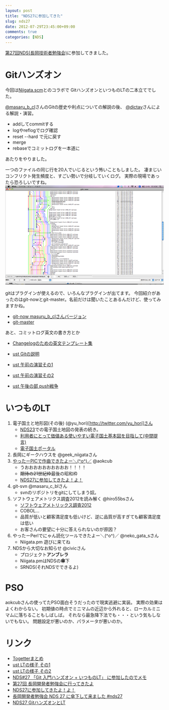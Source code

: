 ```yaml
---
layout: post
title: "NDS27に参加してきた"
slug: nds27
date: 2012-07-29T23:45:00+09:00
comments: true
categories: [NDS]
---
```


[第27回NDS(長岡技術者勉強会)](http://nagaoka.techtalk.jp/no27)に参加してきました。

<!-- more -->

# Gitハンズオン
今回は[Niigata.scm](https://www.facebook.com/groups/niigata.scm)とのコラボで
GitハンズオンといつものLTの二本立てでした。

[@masaru_b_cl](http://twitter.com/masaru_b_cl)さんのGitの歴史や利点についての解説の後、
[@dictav](https://twitter.com/dictav)さんによる解説・演習。

- addしてcommitする
- logやreflogでログ確認
- reset --hard で元に戻す
- merge
- rebaseでコミットログを一本道に

あたりをやりました。

一つのファイルの同じ行を20人でいじるという怖いこともしました。
凄まじいコンフリクト発生頻度と、すごい勢いで分岐していくログ。
実際の現場であったら恐ろしいですね。
![凄まじい分岐のログ](/images/2012-07-29-nds27.png)

gitはプラグインが使えるので、いろんなプラグインが出てます。
今回紹介があったのはgit-nowとgit-master。名前だけは聞いたことあるんだけど、使ってみますかね。

- [git-now masuru_b_clさんバージョン](https://github.com/masaru-b-cl/git-now/tree/masaru-b-cl/develop)
- [git-master](https://gist.github.com/1131618)

あと、コミットログ英文の書き方とか
- [Changelogのための英文テンプレート集](http://d.hatena.ne.jp/pyopyopyo/20070920/p1)

- [ust Gitの説明](http://www.ustream.tv/recorded/24291362)
- [ust 午前の演習その1](http://www.ustream.tv/recorded/24292502)
- [ust 午前の演習その2](http://www.ustream.tv/recorded/24293559)
- [ust 午後の部 push戦争](http://www.ustream.tv/recorded/24295662)

# いつものLT
1. 電子国土と地形図(その後) (@yu_hori)[http://twitter.com/yu_hori]さん
    - [NDS23](http://nagaoka.techtalk.jp/nds23)での電子国土地図の発表の続き。
    - [利用者にとって価値ある使いやすい電子国土基本図を目指して(中間提言)](http://www.gsi.go.jp/common/000075390.pdf)
    - [電子国土ポータル](http://portal.cyberjapan.jp/index.html)
2. 長岡にギークハウスを @geek_niigataさん
3. [やったーPICで作曲できたよー＼(&#094;o&#094;)／](http://www.slideshare.net/aokcub/pico-13792427) @aokcub
    - うおおおおおおおおおお！！！！
    - <del>期待の21世紀枠</del>最後の昭和枠
    - [NDS27に参加してきたよ！よ！](http://aokcub.hateblo.jp/entry/2012/07/29/215011)
4. git-svn @masaru_c_blさん
    - svnのリポジトリをgitにしてしまう奴。
5. ソフトウェアメトリクス調査2012を読み解く @hiro55bsさん
    - [ソフトウェアメトリックス調査2012](http://www.meti.go.jp/meti_lib/report/2012fy/E002056.pdf)
    - COBOL...
    - 品質が低いと顧客満足度も低いけど、逆に品質が高すぎても顧客満足度は低い
    - お客さんの要望に十分に答えられないのが原因？
6. やったーPerlでにゃん読化ツールできたよー＼(&#094;o&#094;)／ @neko_gata_sさん
    - Niigata.pm 遊びに来てね
7. NDSから大切なお知らせ @civicさん
    - プロジェクト<b>アンブレラ</b>
    - Niigata.pmはNDSの<b>傘</b>下
    - SRNDS(それNDSでできるよ)

# PSO

aokcubさんの使ってたPSO面白そうだったので現実逃避に実装。
実際の効果はよくわからない。
初期値の時点でミニマムの近辺から外れると、ローカルミニマムに落ちることもしばしば。
それなら最急降下法でも・・・という気もしないでもない。
問題設定が悪いのか、パラメータが悪いのか。

<script type="text/javascript" src="http://jsdo.it/blogparts/oQ0h/js"></script>

# リンク
- [Togetterまとめ](http://togetter.com/li/346213)
- [ust LTの様子 その1](http://www.ustream.tv/recorded/24298774)
- [ust LTの様子 その2](http://www.ustream.tv/recorded/24299660)
- [NDS#27 「Git 入門ハンズオン + いつものLT」 に参加したのでメモ](http://hayajo.hatenablog.com/entry/2012/07/29/011234)
- [第27回 長岡開発者勉強会に行ってきたよ](http://d.hatena.ne.jp/sasaplus1/20120729/1343494424)
- [NDS27に参加してきたよ！よ！](http://aokcub.hateblo.jp/entry/2012/07/29/215011)
- [長岡開発者勉強会 NDS 27 に傘下して来ました #nds27](http://nekogata.hatenablog.com/entry/2012/07/30/124449)
- [NDS27 GitハンズオンとLT](http://mint.hateblo.jp/entry/2012/07/29/123633)
